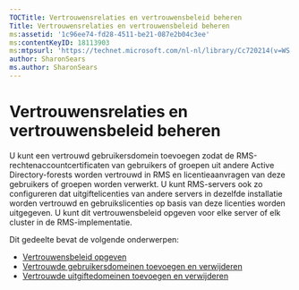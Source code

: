 ```yaml
---
TOCTitle: Vertrouwensrelaties en vertrouwensbeleid beheren
Title: Vertrouwensrelaties en vertrouwensbeleid beheren
ms:assetid: '1c96ee74-fd28-4511-be21-087e2b04c3ee'
ms:contentKeyID: 18113903
ms:mtpsurl: 'https://technet.microsoft.com/nl-nl/library/Cc720214(v=WS.10)'
author: SharonSears
ms.author: SharonSears
---
```


Vertrouwensrelaties en vertrouwensbeleid beheren
================================================

U kunt een vertrouwd gebruikersdomein toevoegen zodat de RMS-rechtenaccountcertificaten van gebruikers of groepen uit andere Active Directory-forests worden vertrouwd in RMS en licentieaanvragen van deze gebruikers of groepen worden verwerkt. U kunt RMS-servers ook zo configureren dat uitgiftelicenties van andere servers in dezelfde installatie worden vertrouwd en gebruikslicenties op basis van deze licenties worden uitgegeven. U kunt dit vertrouwensbeleid opgeven voor elke server of elk cluster in de RMS-implementatie.

Dit gedeelte bevat de volgende onderwerpen:

-   [Vertrouwensbeleid opgeven](https://technet.microsoft.com/e8d78300-4b26-4f15-9e4f-5ae9eb827ef9)
-   [Vertrouwde gebruikersdomeinen toevoegen en verwijderen](https://technet.microsoft.com/7c440b15-01c4-49f1-b43c-00f67f3388c1)
-   [Vertrouwde uitgiftedomeinen toevoegen en verwijderen](https://technet.microsoft.com/d87b502d-5497-4ccd-badf-f6807d587cee)
